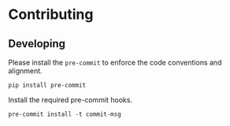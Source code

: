 # Contributing

## Developing

Please install the `pre-commit` to enforce the code conventions and alignment.

```shell
pip install pre-commit
```

Install the required pre-commit hooks.

```shell
pre-commit install -t commit-msg
```
